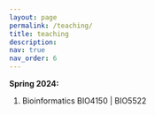 ```yaml
---
layout: page
permalink: /teaching/
title: teaching
description:
nav: true
nav_order: 6
---
```


**Spring 2024:**
1. Bioinformatics BIO4150 | BIO5522
